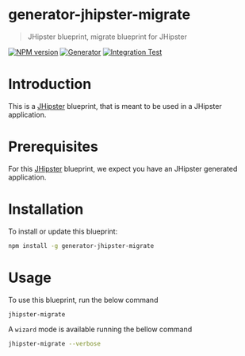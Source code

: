 # generator-jhipster-migrate

> JHipster blueprint, migrate blueprint for JHipster

[![NPM version][npm-image]][npm-url]
[![Generator][github-generator-image]][github-generator-url]
[![Integration Test][github-integration-image]][github-integration-url]

# Introduction

This is a [JHipster](https://www.jhipster.tech/) blueprint, that is meant to be used in a JHipster application.

# Prerequisites

For this [JHipster](https://www.jhipster.tech/) blueprint, we expect you have an JHipster generated application.

# Installation

To install or update this blueprint:

```bash
npm install -g generator-jhipster-migrate
```

# Usage

To use this blueprint, run the below command

```bash
jhipster-migrate
```

A `wizard` mode is available running the bellow command

```bash
jhipster-migrate --verbose
```

[npm-image]: https://img.shields.io/npm/v/generator-jhipster-migrate.svg
[npm-url]: https://npmjs.org/package/generator-jhipster-migrate
[github-generator-image]: https://github.com/jhipster/generator-jhipster-migrate/actions/workflows/generator.yml/badge.svg
[github-generator-url]: https://github.com/jhipster/generator-jhipster-migrate/actions/workflows/generator.yml
[github-integration-image]: https://github.com/jhipster/generator-jhipster-migrate/actions/workflows/integration.yml/badge.svg
[github-integration-url]: https://github.com/jhipster/generator-jhipster-migrate/actions/workflows/integration.yml
